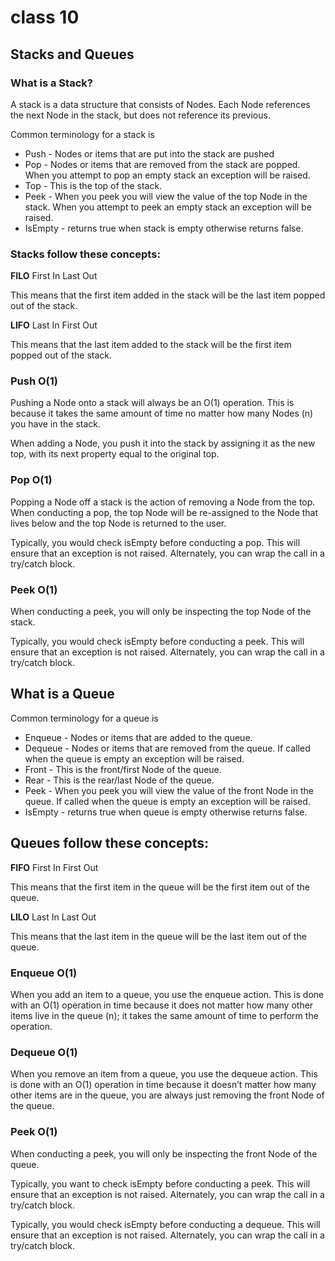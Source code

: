 # class 10
## Stacks and Queues
### What is a Stack?
A stack is a data structure that consists of Nodes. Each Node references the next Node in the stack, but does not reference its previous.

Common terminology for a stack is

- Push - Nodes or items that are put into the stack are pushed
- Pop - Nodes or items that are removed from the stack are popped. When you attempt to pop an empty stack an exception will be raised.
- Top - This is the top of the stack.
- Peek - When you peek you will view the value of the top Node in the stack. When you attempt to peek an empty stack an exception will be raised.
- IsEmpty - returns true when stack is empty otherwise returns false.

### Stacks follow these concepts:

**FILO**
First In Last Out

This means that the first item added in the stack will be the last item popped out of the stack.

**LIFO**
Last In First Out

This means that the last item added to the stack will be the first item popped out of the stack.

### Push O(1)
Pushing a Node onto a stack will always be an O(1) operation. This is because it takes the same amount of time no matter how many Nodes (n) you have in the stack.

When adding a Node, you push it into the stack by assigning it as the new top, with its next property equal to the original top.

### Pop O(1)
Popping a Node off a stack is the action of removing a Node from the top. When conducting a pop, the top Node will be re-assigned to the Node that lives below and the top Node is returned to the user.

Typically, you would check isEmpty before conducting a pop. This will ensure that an exception is not raised. Alternately, you can wrap the call in a try/catch block.

### Peek O(1)
When conducting a peek, you will only be inspecting the top Node of the stack.

Typically, you would check isEmpty before conducting a peek. This will ensure that an exception is not raised. Alternately, you can wrap the call in a try/catch block.


## What is a Queue
Common terminology for a queue is

- Enqueue - Nodes or items that are added to the queue.
- Dequeue - Nodes or items that are removed from the queue. If called when the queue is empty an exception will be raised.
- Front - This is the front/first Node of the queue.
- Rear - This is the rear/last Node of the queue.
- Peek - When you peek you will view the value of the front Node in the queue. If called when the queue is empty an exception will be raised.
- IsEmpty - returns true when queue is empty otherwise returns false.

## Queues follow these concepts:

**FIFO**
First In First Out

This means that the first item in the queue will be the first item out of the queue.

**LILO**
Last In Last Out

This means that the last item in the queue will be the last item out of the queue.

### Enqueue O(1)
When you add an item to a queue, you use the enqueue action. This is done with an O(1) operation in time because it does not matter how many other items live in the queue (n); it takes the same amount of time to perform the operation.

### Dequeue O(1)
When you remove an item from a queue, you use the dequeue action. This is done with an O(1) operation in time because it doesn’t matter how many other items are in the queue, you are always just removing the front Node of the queue.

### Peek O(1)
When conducting a peek, you will only be inspecting the front Node of the queue.

Typically, you want to check isEmpty before conducting a peek. This will ensure that an exception is not raised. Alternately, you can wrap the call in a try/catch block.

Typically, you would check isEmpty before conducting a dequeue. This will ensure that an exception is not raised. Alternately, you can wrap the call in a try/catch block.

